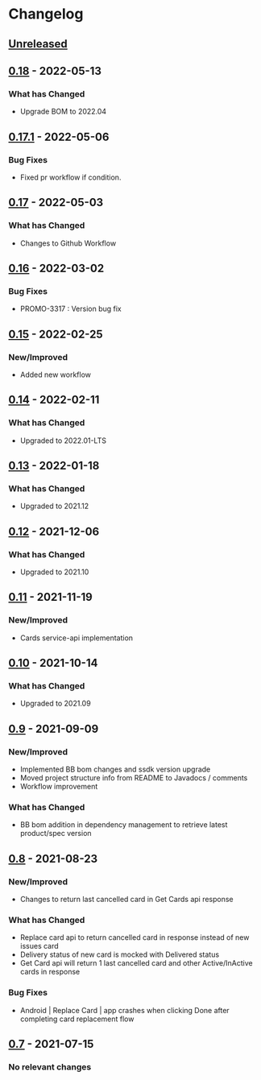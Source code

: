 # Changelog

## [Unreleased]

## [0.18] - 2022-05-13

### What has Changed

-   Upgrade BOM to 2022.04

## [0.17.1] - 2022-05-06

### Bug Fixes

-   Fixed pr workflow if condition.

## [0.17] - 2022-05-03

### What has Changed

-   Changes to Github Workflow

## [0.16] - 2022-03-02

### Bug Fixes

-   PROMO-3317 : Version bug fix

## [0.15] - 2022-02-25

### New/Improved

-   Added new workflow

## [0.14] - 2022-02-11

### What has Changed

-   Upgraded to 2022.01-LTS

## [0.13] - 2022-01-18

### What has Changed

-   Upgraded to 2021.12

## [0.12] - 2021-12-06

### What has Changed

-   Upgraded to 2021.10

## [0.11] - 2021-11-19

### New/Improved

-   Cards service-api implementation

## [0.10] - 2021-10-14

### What has Changed

-   Upgraded to 2021.09

## [0.9] - 2021-09-09

### New/Improved

-   Implemented BB bom changes and ssdk version upgrade
-   Moved project structure info from README to Javadocs / comments
-   Workflow improvement

### What has Changed

-   BB bom addition in dependency management to retrieve latest product/spec version

[Unreleased]: https://github.com/baas-devops-reference/cards-presentation-service/compare/0.18...HEAD

[0.18]: https://github.com/baas-devops-reference/cards-presentation-service/compare/0.17.1...0.18

[0.17.1]: https://github.com/baas-devops-reference/cards-presentation-service/compare/0.17...0.17.1

[0.17]: https://github.com/baas-devops-reference/cards-presentation-service/compare/0.16...0.17

[0.16]: https://github.com/baas-devops-reference/cards-presentation-service/compare/0.15...0.16

[0.15]: https://github.com/baas-devops-reference/cards-presentation-service/compare/0.14...0.15

[0.14]: https://github.com/baas-devops-reference/cards-presentation-service/compare/0.13...0.14

[0.13]: https://github.com/baas-devops-reference/cards-presentation-service/compare/0.12...0.13

[0.12]: https://github.com/baas-devops-reference/cards-presentation-service/compare/0.11...0.12

[0.11]: https://github.com/baas-devops-reference/cards-presentation-service/compare/0.10...0.11

[0.10]: https://github.com/baas-devops-reference/cards-presentation-service/compare/0.9...0.10

[0.9]: https://github.com/baas-devops-reference/cards-presentation-service/compare/5154031768bc4e9b0337569b0079a4265f81480e...0.9

## [0.8] - 2021-08-23

### New/Improved

-   Changes to return last cancelled card in Get Cards api response

### What has Changed

-   Replace card api to return cancelled card in response instead of new issues card 
-   Delivery status of new card is mocked with Delivered status
-   Get Card api will return 1 last cancelled card and other Active/InActive cards in response

### Bug Fixes

-   Android | Replace Card | app crashes when clicking Done after completing card replacement flow

[Unreleased]: https://github.com/baas-devops-reference/cards-presentation-service/compare/0.8...HEAD

[0.8]: https://github.com/baas-devops-reference/cards-presentation-service/compare/29ceaaeebac907ccedf70b5d6fbd2f25d221a4ba...0.8

## [0.7] - 2021-07-15

### No relevant changes

[Unreleased]: https://github.com/baas-devops-reference/cards-presentation-service/compare/0.7...HEAD

[0.7]: https://github.com/baas-devops-reference/cards-presentation-service/compare/4789badcc3c2d5f32bcdf0d3a3f9ed4e00ab8f55...0.7
